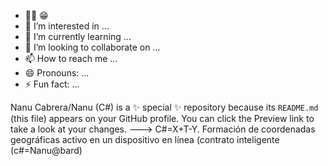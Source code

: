 - 👋😊 😁 
- 👀 I’m interested in ...
- 🌱 I’m currently learning ...
- 💞️ I’m looking to collaborate on ...
- 📫 How to reach me ...
- 😄 Pronouns: ...
- ⚡ Fun fact: ...

Nanu Cabrera/Nanu (C#) is a ✨ special ✨ repository because its `README.md` (this file) appears on your GitHub profile.
You can click the Preview link to take a look at your changes.
---> C#=X+T-Y.  Formación de coordenadas geográficas activo en un dispositivo en línea
(contrato inteligente (c#=Nanu@bard)
